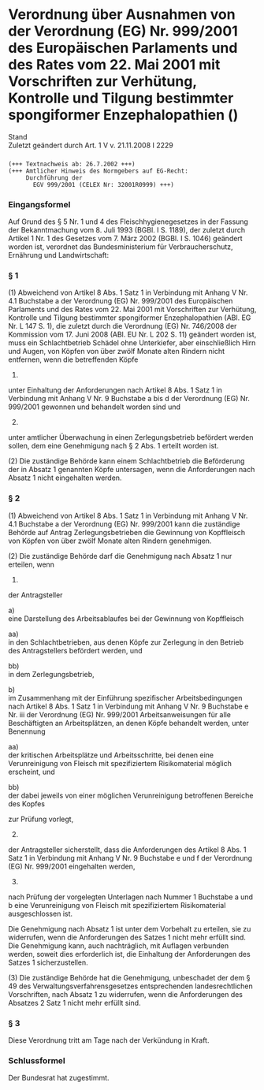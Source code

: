 Verordnung über Ausnahmen von der Verordnung (EG) Nr. 999/2001 des Europäischen Parlaments und des Rates vom 22. Mai 2001 mit Vorschriften zur Verhütung, Kontrolle und Tilgung bestimmter spongiformer Enzephalopathien ()
===========================================================================================================================================================================================================================

Stand  
Zuletzt geändert durch Art. 1 V v. 21.11.2008 I 2229

### 

```
(+++ Textnachweis ab: 26.7.2002 +++)
(+++ Amtlicher Hinweis des Normgebers auf EG-Recht:
     Durchführung der
       EGV 999/2001 (CELEX Nr: 32001R0999) +++)
```

### Eingangsformel

Auf Grund des § 5 Nr. 1 und 4 des Fleischhygienegesetzes in der Fassung der Bekanntmachung vom 8. Juli 1993 (BGBl. I S. 1189), der zuletzt durch Artikel 1 Nr. 1 des Gesetzes vom 7. März 2002 (BGBl. I S. 1046) geändert worden ist, verordnet das Bundesministerium für Verbraucherschutz, Ernährung und Landwirtschaft:

### § 1

(1) Abweichend von Artikel 8 Abs. 1 Satz 1 in Verbindung mit Anhang V Nr. 4.1 Buchstabe a der Verordnung (EG) Nr. 999/2001 des Europäischen Parlaments und des Rates vom 22. Mai 2001 mit Vorschriften zur Verhütung, Kontrolle und Tilgung bestimmter spongiformer Enzephalopathien (ABl. EG Nr. L 147 S. 1), die zuletzt durch die Verordnung (EG) Nr. 746/2008 der Kommission vom 17. Juni 2008 (ABl. EU Nr. L 202 S. 11) geändert worden ist, muss ein Schlachtbetrieb Schädel ohne Unterkiefer, aber einschließlich Hirn und Augen, von Köpfen von über zwölf Monate alten Rindern nicht entfernen, wenn die betreffenden Köpfe

1.  
unter Einhaltung der Anforderungen nach Artikel 8 Abs. 1 Satz 1 in Verbindung mit Anhang V Nr. 9 Buchstabe a bis d der Verordnung (EG) Nr. 999/2001 gewonnen und behandelt worden sind und

2.  
unter amtlicher Überwachung in einen Zerlegungsbetrieb befördert werden sollen, dem eine Genehmigung nach § 2 Abs. 1 erteilt worden ist.

(2) Die zuständige Behörde kann einem Schlachtbetrieb die Beförderung der in Absatz 1 genannten Köpfe untersagen, wenn die Anforderungen nach Absatz 1 nicht eingehalten werden.

### § 2

(1) Abweichend von Artikel 8 Abs. 1 Satz 1 in Verbindung mit Anhang V Nr. 4.1 Buchstabe a der Verordnung (EG) Nr. 999/2001 kann die zuständige Behörde auf Antrag Zerlegungsbetrieben die Gewinnung von Kopffleisch von Köpfen von über zwölf Monate alten Rindern genehmigen.

(2) Die zuständige Behörde darf die Genehmigung nach Absatz 1 nur erteilen, wenn

1.  
der Antragsteller

a)  
eine Darstellung des Arbeitsablaufes bei der Gewinnung von Kopffleisch

aa)  
in den Schlachtbetrieben, aus denen Köpfe zur Zerlegung in den Betrieb des Antragstellers befördert werden, und

bb)  
in dem Zerlegungsbetrieb,

b)  
im Zusammenhang mit der Einführung spezifischer Arbeitsbedingungen nach Artikel 8 Abs. 1 Satz 1 in Verbindung mit Anhang V Nr. 9 Buchstabe e Nr. iii der Verordnung (EG) Nr. 999/2001 Arbeitsanweisungen für alle Beschäftigten an Arbeitsplätzen, an denen Köpfe behandelt werden, unter Benennung

aa)  
der kritischen Arbeitsplätze und Arbeitsschritte, bei denen eine Verunreinigung von Fleisch mit spezifiziertem Risikomaterial möglich erscheint, und

bb)  
der dabei jeweils von einer möglichen Verunreinigung betroffenen Bereiche des Kopfes

zur Prüfung vorlegt,

2.  
der Antragsteller sicherstellt, dass die Anforderungen des Artikel 8 Abs. 1 Satz 1 in Verbindung mit Anhang V Nr. 9 Buchstabe e und f der Verordnung (EG) Nr. 999/2001 eingehalten werden,

3.  
nach Prüfung der vorgelegten Unterlagen nach Nummer 1 Buchstabe a und b eine Verunreinigung von Fleisch mit spezifiziertem Risikomaterial ausgeschlossen ist.

Die Genehmigung nach Absatz 1 ist unter dem Vorbehalt zu erteilen, sie zu widerrufen, wenn die Anforderungen des Satzes 1 nicht mehr erfüllt sind. Die Genehmigung kann, auch nachträglich, mit Auflagen verbunden werden, soweit dies erforderlich ist, die Einhaltung der Anforderungen des Satzes 1 sicherzustellen.

(3) Die zuständige Behörde hat die Genehmigung, unbeschadet der dem § 49 des Verwaltungsverfahrensgesetzes entsprechenden landesrechtlichen Vorschriften, nach Absatz 1 zu widerrufen, wenn die Anforderungen des Absatzes 2 Satz 1 nicht mehr erfüllt sind.

### § 3

Diese Verordnung tritt am Tage nach der Verkündung in Kraft.

### Schlussformel

Der Bundesrat hat zugestimmt.
